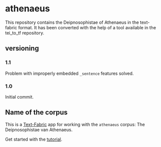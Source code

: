 # athenaeus
This repository contains the Deipnosophistae of Athenaeus in the text-fabric format. It has been converted with the help of a tool available in the tei_to_tf repository.

## versioning

### 1.1
Problem with improperly embedded `_sentence` features solved.

### 1.0
Initial commit.

## Name of the corpus

This is a
[Text-Fabric](https://github.com/annotation/text-fabric) app
for working with the
`athenaeus`
corpus: The Deipnosophistae van Athenaeus.

Get started with the
[tutorial](https://nbviewer.jupyter.org/github/pthu/athenaeus/blob/master/tutorial/start.ipynb).
